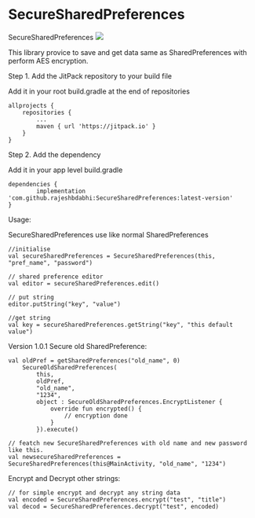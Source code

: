 # SecureSharedPreferences
SecureSharedPreferences
[![](https://jitpack.io/v/rajeshbdabhi/SecureSharedPreferences.svg)](https://jitpack.io/#rajeshbdabhi/SecureSharedPreferences)

This library provice to save and get data same as SharedPreferences with perform AES encryption.

Step 1. Add the JitPack repository to your build file

Add it in your root build.gradle at the end of repositories
	
	allprojects {
		repositories {
			...
			maven { url 'https://jitpack.io' }
		}
	}


Step 2. Add the dependency

Add it in your app level build.gradle

	dependencies {
    		implementation 'com.github.rajeshbdabhi:SecureSharedPreferences:latest-version'
	}
	
Usage:

SecureSharedPreferences use like normal SharedPreferences

	//initialise
	val secureSharedPreferences = SecureSharedPreferences(this, "pref_name", "password")	
        
	// shared preference editor
	val editor = secureSharedPreferences.edit()
        
	// put string
	editor.putString("key", "value")
	
	//get string
	val key = secureSharedPreferences.getString("key", "this default value")
	
Version 1.0.1
Secure old SharedPreference:

	val oldPref = getSharedPreferences("old_name", 0)
        SecureOldSharedPreferences(
            this,
            oldPref,
            "old_name",
            "1234",
            object : SecureOldSharedPreferences.EncryptListener {
                override fun encrypted() {
                    // encryption done
                }
            }).execute()
	    
	// featch new SecureSharedPreferences with old name and new password like this.
	val newsecureSharedPreferences = SecureSharedPreferences(this@MainActivity, "old_name", "1234")


Encrypt and Decrypt other strings:

	// for simple encrypt and decrypt any string data
	val encoded = SecureSharedPreferences.encrypt("test", "title")
	val decod = SecureSharedPreferences.decrypt("test", encoded)
	
